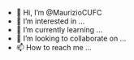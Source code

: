 - 👋 Hi, I’m @MaurizioCUFC
- 👀 I’m interested in ...
- 🌱 I’m currently learning ...
- 💞️ I’m looking to collaborate on ...
- 📫 How to reach me ...

<!---
MaurizioCUFC/MaurizioCUFC is a ✨ special ✨ repository because its `README.md` (this file) appears on your GitHub profile.
You can click the Preview link to take a look at your changes.
--->
